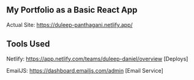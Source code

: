 ## My Portfolio as a Basic React App
  Actual Site: https://duleep-panthagani.netlify.app/

## Tools Used
  Netlify: https://app.netlify.com/teams/duleep-daniel/overview [Deploys]
  
  EmailJS: https://dashboard.emailjs.com/admin [Email Service]
